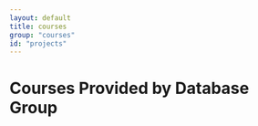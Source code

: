 ```yaml
---
layout: default
title: courses
group: "courses"
id: "projects"
---
```


# Courses Provided by Database Group
